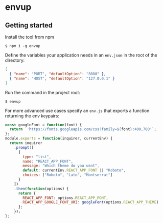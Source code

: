 # envup

## Getting started

Install the tool from npm

```
$ npm i -g envup
```

Define the variables your application needs in an `env.json` in the root of the directory:

```json
[
  { "name": "PORT", "defaultOption": "8080" },
  { "name": "HOST", "defaultOption": "127.0.0.1" }
]
```

Run the command in the project root:

```
$ envup
```

For more advanced use cases specify an `env.js` that exports a function returning the env keypairs:

```js
const googleFont = function(font) {
  return `'https://fonts.googleapis.com/css?family=${font}:400,700'`;
};
module.exports = function(inquirer, currentEnv) {
  return inquirer
    .prompt([
      {
        type: "list",
        name: "REACT_APP_FONT",
        message: "Which theme do you want",
        default: currentEnv.REACT_APP_FONT || "Roboto",
        choices: ["Roboto", "Lato", "Montserrat"]
      }
    ])
    .then(function(options) {
      return {
        REACT_APP_FONT: options.REACT_APP_FONT,
        REACT_APP_GOOGLE_FONT_URI: googleFont(options.REACT_APP_THEME)
      };
    });
};
```
